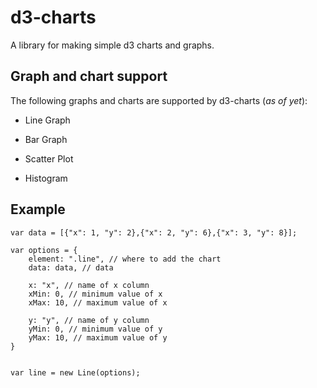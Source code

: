 # d3-charts
A library for making simple d3 charts and graphs.

## Graph and chart support

The following graphs and charts are supported by d3-charts (_as of yet_):

- Line Graph

- Bar Graph

- Scatter Plot

- Histogram


## Example

```
var data = [{"x": 1, "y": 2},{"x": 2, "y": 6},{"x": 3, "y": 8}];

var options = {
	element: ".line", // where to add the chart
	data: data, // data

	x: "x", // name of x column
	xMin: 0, // minimum value of x
	xMax: 10, // maximum value of x

	y: "y", // name of y column
	yMin: 0, // minimum value of y
	yMax: 10, // maximum value of y
}


var line = new Line(options);
```
